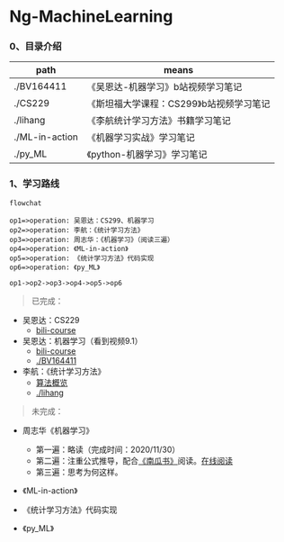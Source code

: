 # Ng-MachineLearning

### 0、目录介绍

| path           | means                                    |
| -------------- | ---------------------------------------- |
| ./BV164411     | 《吴恩达-机器学习》b站视频学习笔记       |
| ./CS229        | 《斯坦福大学课程：CS299》b站视频学习笔记 |
| ./lihang       | 《李航统计学习方法》书籍学习笔记         |
| ./ML-in-action | 《机器学习实战》学习笔记                 |
| ./py_ML        | 《python-机器学习》学习笔记              |

### 1、学习路线

```flow
flowchat

op1=>operation: 吴恩达：CS299、机器学习
op2=>operation: 李航：《统计学习方法》
op3=>operation: 周志华：《机器学习》（阅读三遍）
op4=>operation: 《ML-in-action》
op5=>operation: 《统计学习方法》代码实现
op6=>operation: 《py_ML》

op1->op2->op3->op4->op5->op6
```

>  已完成：

* 吴恩达：CS229
  * [bili-course](https://www.bilibili.com/video/BV18b41127tz?from=search&seid=5389534022291867684)
* 吴恩达：机器学习（看到视频9.1）
  * [bili-course](https://www.bilibili.com/video/BV164411b7dx?from=search&seid=10034460189882143337)
  * [./BV164411](https://github.com/xieyipeng/Ng-MachineLearning/tree/main/BV164411)
* 李航：《统计学习方法》
  * [算法概览](https://github.com/xieyipeng/Ng-MachineLearning/blob/main/lihang/%E7%BB%9F%E8%AE%A1%E5%AD%A6%E4%B9%A0%E6%96%B9%E6%B3%95-%E7%AE%97%E6%B3%95%E6%A6%82%E8%A7%88.pdf)
  * [./lihang](https://github.com/xieyipeng/Ng-MachineLearning/tree/main/lihang)

> 未完成：

* 周志华《机器学习》
  * 第一遍：略读（完成时间：2020/11/30）
  * 第二遍：注重公式推导，配合[《南瓜书》](https://github.com/datawhalechina/pumpkin-book)阅读。[在线阅读](https://datawhalechina.github.io/pumpkin-book/#/)
  * 第三遍：思考为何这样。

* 《ML-in-action》
* 《统计学习方法》代码实现
* 《py_ML》